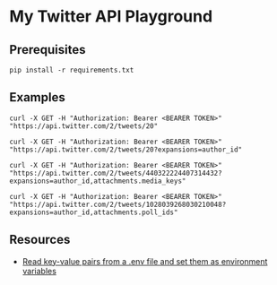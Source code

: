 # My Twitter API Playground

## Prerequisites

```console
pip install -r requirements.txt
```

## Examples

```console
curl -X GET -H "Authorization: Bearer <BEARER TOKEN>" "https://api.twitter.com/2/tweets/20"
```

```console
curl -X GET -H "Authorization: Bearer <BEARER TOKEN>" "https://api.twitter.com/2/tweets/20?expansions=author_id"
```

```console
curl -X GET -H "Authorization: Bearer <BEARER TOKEN>" "https://api.twitter.com/2/tweets/440322224407314432?expansions=author_id,attachments.media_keys"
```

```console
curl -X GET -H "Authorization: Bearer <BEARER TOKEN>" "https://api.twitter.com/2/tweets/1028039268030210048?expansions=author_id,attachments.poll_ids"
```

## Resources

- [Read key-value pairs from a .env file and set them as environment variables](https://github.com/theskumar/python-dotenv)

